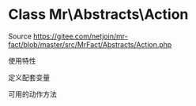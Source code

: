 # Class Mr\Abstracts\Action

Source https://gitee.com/netjoin/mr-fact/blob/master/src/MrFact/Abstracts/Action.php

使用特性

定义配套变量

可用的动作方法